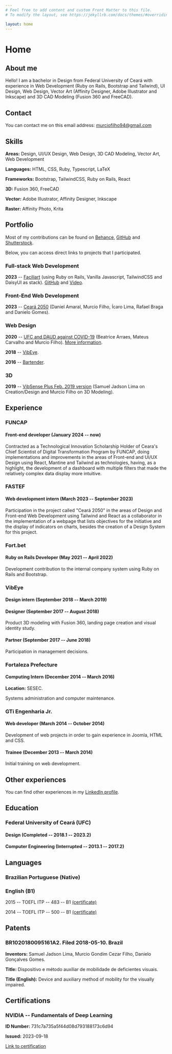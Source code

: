 ```yaml
---
# Feel free to add content and custom Front Matter to this file.
# To modify the layout, see https://jekyllrb.com/docs/themes/#overriding-theme-defaults

layout: home
---
```


# Home

## About me

Hello! I am a bachelor in Design from Federal University of Ceará with experience in Web Development (Ruby on Rails, Bootstrap and Tailwind), UI Design, Web Design, Vector Art (Affinity Designer, Adobe Illustrator and Inkscape) and 3D CAD Modeling (Fusion 360 and FreeCAD).

## Contact

You can contact me on this email address: [murciofilho94@gmail.com](mailto:murciofilho94@gmail.com)

## Skills

**Areas:** Design, UI/UX Design, Web Design, 3D CAD Modeling, Vector Art, Web Development

**Languages:** HTML, CSS, Ruby, Typescript, LaTeX

**Frameworks:** Bootstrap, TailwindCSS, Ruby on Rails, React

**3D:** Fusion 360, FreeCAD

**Vector:** Adobe Illustrator, Affinity Designer, Inkscape

**Raster:** Affinity Photo, Krita

## Portfolio

Most of my contributions can be found on [Behance](https://www.behance.net/murciof), [GitHub](https://github.com/murciof) and [Shutterstock](https://www.shutterstock.com/g/murciof).

Below, you can access direct links to projects that I participated.

### Full-stack Web Development

**2023** -- [Faciliart](https://facili.art/) (using Ruby on Rails, Vanilla Javascript, TailwindCSS and DaisyUI as stack). [GitHub](https://github.com/murciof/faciliart) and [Video](https://www.youtube.com/watch?v=5KhWicsJb90).

### Front-End Web Development

**2023** -- [Ceará 2050](https://web.archive.org/web/20240302075551/https://app.ceara2050.ce.gov.br/) (Daniel Amaral, Murcio Filho, Ícaro Lima, Rafael Braga and Danielo Gomes).

### Web Design

**2020** -- [UFC and DAUD against COVID-19](https://murciof.github.io/PG3-UFC-2020-1/) (Beatrice Arraes, Mateus Carvalho and Murcio Filho). [More information](https://github.com/murciof/PG3-UFC-2020-1/blob/master/README.md).

**2018** -- [VibEye](https://web.archive.org/web/20181230071908if_/vibeye.com.br/).

**2016** -- [Bartender](https://murciof.github.io/bartender-front-end).

### 3D

**2019** -- [VibSense Plus Feb. 2019 version](https://skfb.ly/6GNqG) (Samuel Jadson Lima on Creation/Design and Murcio Filho on 3D Modeling).

## Experience

### FUNCAP

#### Front-end developer (January 2024 -- now)

Contracted as a Technological Innovation Scholarship Holder of Ceara's Chief Scientist of Digital Transformation Program by FUNCAP, doing implementations and improvements in the areas of Front-end and UI/UX Design using React, Mantine and Tailwind as technologies, having, as a highlight, the development of a dashboard with multiple filters that made the relatively complex data display more intuitive.

### FASTEF

#### Web development intern (March 2023 -- September 2023)

Participation in the project called "Ceará 2050" in the areas of Design and Front-end Web Development using Tailwind and React as a collaborator in the implementation of a webpage that lists objectives for the initiative and the display of indicators on charts, besides the creation of a Design System for this project.

### Fort.bet

#### Ruby on Rails Developer (May 2021 -- April 2022)

Development contribution to the internal company system using Ruby on Rails and Bootstrap.

### VibEye

#### Design intern (September 2018 -- March 2019)

#### Designer (September 2017 -- August 2018)

Product 3D modeling with Fusion 360, landing page creation and visual identity study.

#### Partner (September 2017 -- June 2018)

Participation in management decisions.

### Fortaleza Prefecture

#### Computing Intern (December 2014 -- March 2016)

**Location:** SESEC.

Systems administration and computer maintenance.

### GTi Engenharia Jr.

#### Web developer (March 2014 -- October 2014)

Development of web projects in order to gain experience in Joomla, HTML and CSS.

#### Trainee (December 2013 -- March 2014)

Initial training on web development.

## Other experiences

You can find other experiences in my [LinkedIn profile](https://linkedin.com/in/murciof/).

## Education

### Federal University of Ceará (UFC)

#### Design (Completed -- 2018.1 -- 2023.2)

#### Computer Engineering (**Interrupted** -- 2013.1 -- 2017.2)

## Languages

### Brazilian Portuguese (Native)

### English (B1)

2015 -- TOEFL ITP -- 483 -- B1 [(certificate)](assets/documents/certificates/2015-isf-declaracao.pdf)

2014 -- TOEFL ITP -- 500 -- B1 [(certificate)](assets/documents/certificates/2014-isf-declaracao.pdf)

## Patents

### BR1020180095161A2. Filed 2018-05-10. Brazil

**Inventors:** Samuel Jadson Lima, Murcio Gondim Cezar Filho, Danielo Gonçalves Gomes.

**Title:** Dispositivo e método auxiliar de mobilidade de deficientes visuais.

**Title (English):** Device and auxiliary method of mobility for the visually impaired.

## Certifications

### NVIDIA -- Fundamentals of Deep Learning

**ID Number:** 731c7a735a5f44d08d793188173c6d94

**Issued:** 2023-09-18

[Link to certification](https://courses.nvidia.com/certificates/731c7a735a5f44d08d793188173c6d94/)


